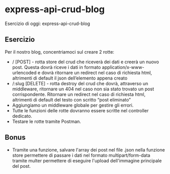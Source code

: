 # express-api-crud-blog

Esercizio di oggi: express-api-crud-blog
## Esercizio
Per il nostro blog, concentriamoci sul creare 2 rotte:
- / [POST] - rotta store del crud che riceverà dei dati e creerà un nuovo post. Questa dovrà riceve i dati in formato application/x-www-urlencoded e dovrà ritornare un redirect nel caso di richiesta html, altrimenti di default il json dell’elemento appena creato
- /:slug [DELETE] - rotta destroy del crud che dovrà, attraverso un middleware, ritornare un 404 nel caso non sia stato trovato un post corrispondente. Ritornare un redirect nel caso di richiesta html, altrimenti di default del testo con scritto “post eliminato”
- Aggiungiamo un middleware globale per gestire gli errori.
- Tutte le funzioni delle rotte dovranno essere scritte nel controller dedicato.
- Testare le rotte tramite Postman.
## Bonus
- Tramite una funzione, salvare l'array dei post nel file .json
nella funzione store permettere di passare i dati nel formato multipart/form-data tramite multer
permettere di eseguire l'upload dell'immagine principale del post.